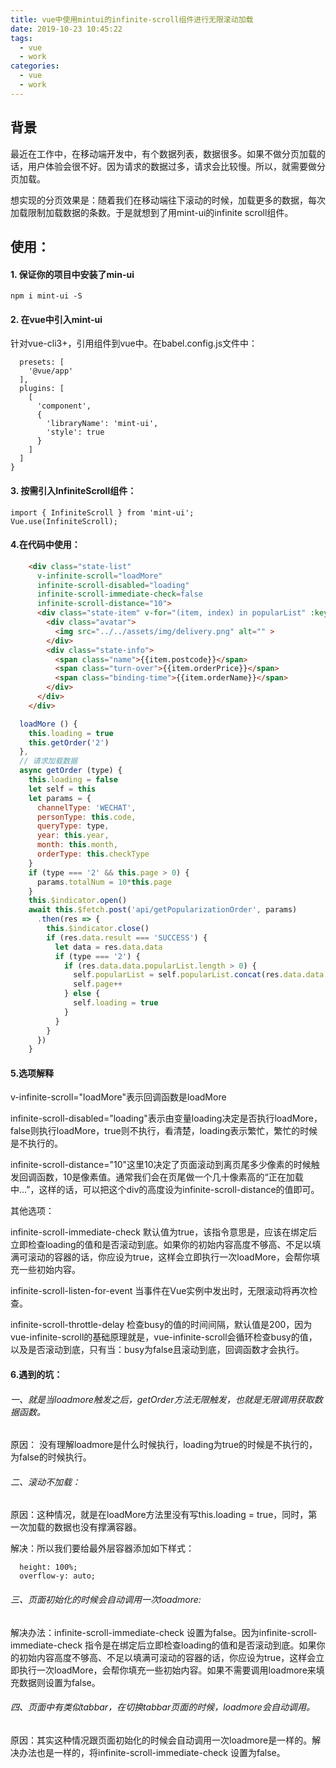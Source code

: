 ```yaml
---
title: vue中使用mintui的infinite-scroll组件进行无限滚动加载
date: 2019-10-23 10:45:22
tags: 
  - vue
  - work
categories: 
  - vue
  - work
---
```

## 背景
  最近在工作中，在移动端开发中，有个数据列表，数据很多。如果不做分页加载的话，用户体验会很不好。因为请求的数据过多，请求会比较慢。所以，就需要做分页加载。
  
  想实现的分页效果是：随着我们在移动端往下滚动的时候，加载更多的数据，每次加载限制加载数据的条数。于是就想到了用mint-ui的infinite scroll组件。
 <!--more-->
## 使用：
#### 1. 保证你的项目中安装了min-ui
```
npm i mint-ui -S
```
#### 2. 在vue中引入mint-ui
针对vue-cli3+，引用组件到vue中。在babel.config.js文件中：

```module.exports = {
  presets: [
    '@vue/app'
  ],
  plugins: [
    [
      'component',
      {
        'libraryName': 'mint-ui',
        'style': true
      }
    ]
  ]
}
```
#### 3. 按需引入InfiniteScroll组件：
```
import { InfiniteScroll } from 'mint-ui';
Vue.use(InfiniteScroll);
```

#### 4.在代码中使用：

```html
    <div class="state-list" 
      v-infinite-scroll="loadMore"
      infinite-scroll-disabled="loading"
      infinite-scroll-immediate-check=false
      infinite-scroll-distance="10">
      <div class="state-item" v-for="(item, index) in popularList" :key="index" @click="toLogistics(item.postcode)">
        <div class="avatar">
          <img src="../../assets/img/delivery.png" alt="" >
        </div>
        <div class="state-info">
          <span class="name">{{item.postcode}}</span>
          <span class="turn-over">{{item.orderPrice}}</span>
          <span class="binding-time">{{item.orderName}}</span>
        </div>
      </div>
    </div>
```

```javascript
  loadMore () {
    this.loading = true
    this.getOrder('2') 
  },
  // 请求加载数据
  async getOrder (type) {
    this.loading = false
    let self = this
    let params = {
      channelType: 'WECHAT',
      personType: this.code,
      queryType: type,
      year: this.year,
      month: this.month,
      orderType: this.checkType
    }
    if (type === '2' && this.page > 0) {
      params.totalNum = 10*this.page
    }
    this.$indicator.open()
    await this.$fetch.post('api/getPopularizationOrder', params)
      .then(res => {
        this.$indicator.close()
        if (res.data.result === 'SUCCESS') {
          let data = res.data.data
          if (type === '2') {
            if (res.data.data.popularList.length > 0) {
              self.popularList = self.popularList.concat(res.data.data.popularList)
              self.page++
            } else {
              self.loading = true
            }
          }
        }
      })
    }
```

#### 5.选项解释

v-infinite-scroll="loadMore"表示回调函数是loadMore

infinite-scroll-disabled="loading"表示由变量loading决定是否执行loadMore，false则执行loadMore，true则不执行，看清楚，loading表示繁忙，繁忙的时候是不执行的。

infinite-scroll-distance="10"这里10决定了页面滚动到离页尾多少像素的时候触发回调函数，10是像素值。通常我们会在页尾做一个几十像素高的“正在加载中...”，这样的话，可以把这个div的高度设为infinite-scroll-distance的值即可。

其他选项：

infinite-scroll-immediate-check 默认值为true，该指令意思是，应该在绑定后立即检查loading的值和是否滚动到底。如果你的初始内容高度不够高、不足以填满可滚动的容器的话，你应设为true，这样会立即执行一次loadMore，会帮你填充一些初始内容。

infinite-scroll-listen-for-event 当事件在Vue实例中发出时，无限滚动将再次检查。

infinite-scroll-throttle-delay 检查busy的值的时间间隔，默认值是200，因为vue-infinite-scroll的基础原理就是，vue-infinite-scroll会循环检查busy的值，以及是否滚动到底，只有当：busy为false且滚动到底，回调函数才会执行。

#### 6.遇到的坑：

###### 一、就是当loadmore触发之后，getOrder方法无限触发，也就是无限调用获取数据函数。

原因： 没有理解loadmore是什么时候执行，loading为true的时候是不执行的，为false的时候执行。

###### 二、滚动不加载：

原因：这种情况，就是在loadMore方法里没有写this.loading = true，同时，第一次加载的数据也没有撑满容器。

解决：所以我们要给最外层容器添加如下样式：
```
  height: 100%;
  overflow-y: auto;
```

###### 三、页面初始化的时候会自动调用一次loadmore:

解决办法：infinite-scroll-immediate-check 设置为false。因为infinite-scroll-immediate-check 指令是在绑定后立即检查loading的值和是否滚动到底。如果你的初始内容高度不够高、不足以填满可滚动的容器的话，你应设为true，这样会立即执行一次loadMore，会帮你填充一些初始内容。如果不需要调用loadmore来填充数据则设置为false。

###### 四、页面中有类似tabbar，在切换tabbar页面的时候，loadmore会自动调用。

原因：其实这种情况跟页面初始化的时候会自动调用一次loadmore是一样的。解决办法也是一样的，将infinite-scroll-immediate-check 设置为false。




